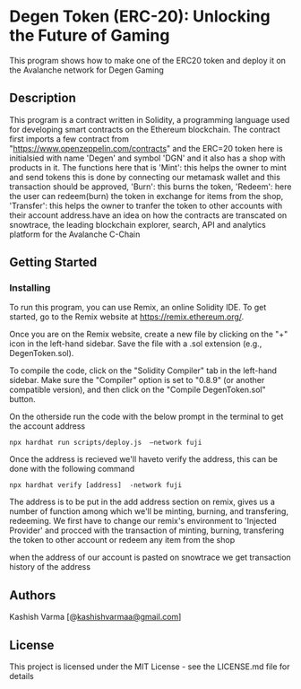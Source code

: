 # Degen Token (ERC-20): Unlocking the Future of Gaming
This program shows how to make one of the ERC20 token and deploy it on the Avalanche network for Degen Gaming

## Description
This program is a contract written in Solidity, a programming language used for developing smart contracts on the Ethereum blockchain. The contract first imports a few contract from "https://www.openzeppelin.com/contracts" and the ERC=20 token here is initialsied with name 'Degen' and symbol 'DGN' and it also has a shop with products in it. The functions here that is 'Mint': this helps the owner to mint and send tokens this is done by connecting our metamask wallet and this transaction should be approved, 'Burn': this burns the token, 'Redeem': here the user can redeem(burn) the token in exchange for items from the shop, 'Transfer': this helps the owner to tranfer the token to other accounts with their account address.have an idea on how the contracts are transcated on snowtrace, the leading blockchain explorer, search, API and analytics platform for the Avalanche C-Chain

## Getting Started

### Installing
To run this program, you can use Remix, an online Solidity IDE. To get started, go to the Remix website at https://remix.ethereum.org/.

Once you are on the Remix website, create a new file by clicking on the "+" icon in the left-hand sidebar. Save the file with a .sol extension (e.g., DegenToken.sol).

To compile the code, click on the "Solidity Compiler" tab in the left-hand sidebar. Make sure the "Compiler" option is set to "0.8.9" (or another compatible version), and then click on the "Compile DegenToken.sol" button.

On the otherside run the code with the below prompt in the terminal to get the account address
```
npx hardhat run scripts/deploy.js  —network fuji
```
Once the address is recieved we'll haveto verify the address, this can be done with the following command
```
npx hardhat verify [address]  -network fuji
```
The address is to be put in the add address section on remix, gives us a number of function among which we'll be minting, burning, and transfering, redeeming.
We first have to change our remix's environment to 'Injected Provider' and procced with the transaction of minting, burning, transfering the token to other account or redeem any item from the shop 

when the address of our account is pasted on snowtrace we get transaction history of the address 



## Authors

Kashish Varma
[@kashishvarmaa@gmail.com]


## License
This project is licensed under the MIT License - see the LICENSE.md file for details
